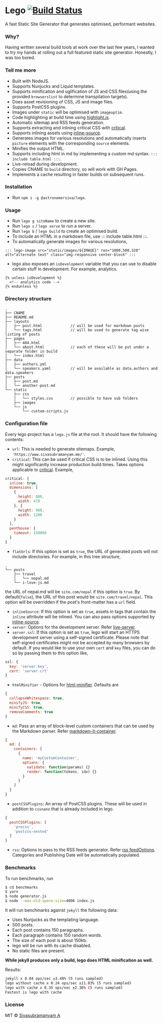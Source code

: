 # Lego [![Build Status](https://travis-ci.org/astronomersiva/lego.svg?branch=master)](https://travis-ci.org/astronomersiva/lego)

A fast Static Site Generator that generates optimised, performant websites.

### Why?

Having written several build tools at work over the last few years, I wanted to try my hands at
rolling out a full featured static site generator. Honestly, I was too bored.

### Tell me more

* Built with NodeJS.
* Supports Nunjucks and Liquid templates.
* Supports minification and uglification of JS and CSS files(using the provided `browserslist` to determine transpilation targets).
* Does asset revisioning of CSS, JS and image files.
* Supports PostCSS plugins.
* Images under `static` will be optimised with `imageoptim`.
* Code highlighting at build time using [highlight.js](https://highlightjs.org/).
* Automatic sitemap and RSS feeds generation.
* Supports extracting and inlining critical CSS with [critical](https://github.com/addyosmani/critical).
* Supports inlining assets using [inline-source](https://www.npmjs.com/package/inline-source).
* Generates images for various resolutions and automatically inserts `picture` elements with the corresponding `source` elements.
* Minifies the output HTML.
* Supports including html in md by implementing a custom md syntax. `::: include table.html :::`.
* Live-reload during development.
* Copies CNAME to `build` directory, so will work with GH Pages.
* Implements a cache resulting in faster builds on subsequent runs.

### Installation

* Run `npm i -g @astronomersiva/lego`.

### Usage

* Run `lego g siteName` to create a new site.
* Run `lego s` / `lego serve` to run a server.
* Run `lego b` / `lego build` to create an optimised build.
* To include an HTML in a markdown file, use ::: include table.html :::.
* To automatically generate images for various resolutions,
```
::: lego-image src="static/images/${IMAGE}" res="1080,500,320" alt="alternate text" class="img-responsive center-block" :::
```
* lego also exposes an `isDevelopment` variable that you can use to disable certain stuff in development. For example, analytics.

```
{% unless isDevelopment %}
  <!-- analytics code -->
{% endunless %}
```

### Directory structure

```
.
├── CNAME
├── README.md
├── layouts
│   ├── post.html             // will be used for markdown posts
│   └── tags.html             // will be used to generate tag wise listing of posts
├── pages
│   ├── 404.html
│   └── about.html            // each of these will be put under a separate folder in build
│   └── index.html
├── data
│   ├── authors.yml
│   └── speakers.yaml         // will be available as data.authors and data.speakers
├── posts
│   ├── post.md
│   └── another-post.md
└── static
    ├── css
    │   └── styles.css        // possible to have sub folders
    ├── images
    └── js
        └── custom-scripts.js
```

### Configuration file

Every lego project has a `lego.js` file at the root. It should have the following contents:

* `url`: This is needed to generate sitemaps. Example, `'https://www.sivasubramanyam.me/'`.
* `critical`: This can be used if critical CSS is to be inlined. Using this might significantly
increase production build times. Takes options applicable to [critical](https://github.com/addyosmani/critical).
Example,
```javascript
critical: {
  inline: true,
  dimensions: [
    {
      height: 800,
      width: 470
    }, {
      height: 900,
      width: 1200
    }
  ],
  penthouse: {
    timeout: 150000
  }
}
```
* `flatUrls`: If this option is set as `true`, the URL of generated posts will not
include directories. For example, in this tree structure,
```
.
└── posts
    ├── travel
    │   └── nepal.md
    └── i-love-js.md
```
the URL of nepal.md will be `site.com/nepal` if this option is `true`. By default(`false`), the URL
of this post would be `site.com/travel/nepal`. This option will be overridden if the post's front-matter
has a `url` field.
* `inlineSource`: If this option is set as `true`, assets in tags that contain the `inline` attribute
will be inlined. You can also pass options supported by [inline-source](https://www.npmjs.com/package/inline-source#usage).
* `server`: Options for the development server. Refer [live-server](https://github.com/tapio/live-server/#usage-from-node).
* `server.ssl`: If this option is set as `true`, lego will start an HTTPS development server using
a self-signed certificate. Please note that self-signed certificates might not be accepted
by many browsers by default. If you would like to use your own `cert` and `key` files, you
can do so by passing them to this option like,
```javascript
ssl: {
  key: 'server.key',
  cert: 'server.crt'
}
```
* `htmlMinifier` - Options for [html-minifier](https://github.com/kangax/html-minifier#options-quick-reference). Defaults are
```javascript
{
  collapseWhitespace: true,
  minifyJS: true,
  minifyCSS: true,
  removeComments: true
}
```
* `md`: Pass an array of block-level custom containers that can be used by the Markdown parser.
Refer [markdown-it-container](https://github.com/markdown-it/markdown-it-container).
```javascript
{
  md: {
    containers: [
      {
        name: 'myCustomContainer',
        options: {
          validate: function(params) {}
          render: function(tokens, idx) {}
        }
      }
    ]
  }
}
```
* `postCSSPlugins`: An array of PostCSS plugins. These will be used in addition to `cssnano` that is already included in lego.
```javascript
{
  postCSSPlugins: [
    'precss',
    'postcss-nested'
  ]
}
```
* `rss`: Options to pass to the RSS feeds generator. Refer [rss feedOptions](https://www.npmjs.com/package/rss#feedoptions).
  Categories and Publishing Date will be automatically populated.


### Benchmarks

To run benchmarks, run
```bash
$ cd benchmarks
$ yarn
$ node generator.js
$ node --max-old-space-size=4096 index.js
```

It will run benchmarks against `jekyll` the following data:

* Uses Nunjucks as the templating language.
* 500 posts.
* Each post contains 150 paragraphs.
* Each paragraph contains 150 random words.
* The size of each post is about 150kb.
* lego will be run with its cache disabled.
* No static files are present.

**While jekyll produces only a build, lego does HTML minification as well.**

Results:

```bash
jekyll x 0.04 ops/sec ±3.48% (5 runs sampled)
lego without cache x 0.24 ops/sec ±11.03% (5 runs sampled)
lego with cache x 0.35 ops/sec ±2.36% (5 runs sampled)
Fastest is lego with cache
```

### License

MIT © [Sivasubramanyam A](https://sivasubramanyam.me/)
